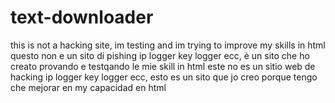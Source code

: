 # text-downloader
this is not a hacking site, im testing and im trying to improve my skills in html
questo non e un sito di pishing ip logger key logger ecc, è un sito che ho creato provando e testqando le mie skill in html
este no es un sitio web de hacking ip logger key logger ecc, esto es un sito que jo creo porque tengo che mejorar en my capacidad en html
